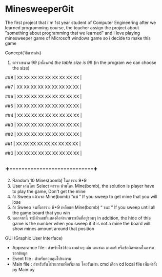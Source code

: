 # MinesweeperGit

The first project that i'm 1st year student of Computer Engineering after we learned programming course, the teacher assign the project about "something about programming that we learned" and i love playing minesweeper game of Microsoft windows game so i decide to make this game

Concept(วิธีการเล่น)
1. ตารางขนาด 9*9  (เบื้องต้น)  the table size is 9*9 (in the program we can choose the size)

##8  | XX XX XX XX XX XX XX XX XX |

##7  | XX XX XX XX XX XX XX XX XX |

##6  | XX XX XX XX XX XX XX XX XX |

##5  | XX XX XX XX XX XX XX XX XX |

##4  | XX XX XX XX XX XX XX XX XX |

##3  | XX XX XX XX XX XX XX XX XX |

##2  | XX XX XX XX XX XX XX XX XX |

##1  | XX XX XX XX XX XX XX XX XX |

##0  | XX XX XX XX XX XX XX XX XX |

##   +----------------------------+


2. Random 10 Mines(bomb)  ในตาราง 9*9
3. User เล่นโดย Select ตาราง ห้ามโดน Mine(bomb), the solution is player have to play the game, Don't get the mine
4. ถ้า Sweep แล้วเจอ Mine(bomb) “แพ้ ” If you sweep to get mine that you will lose
5. ถ้า Sweep จนทั้งตาราง 9*9 เหลือแต่ Mine(bomb) “ ชนะ ” If you sweep until all the game board that you win
6. นอกจากนี้ จะมีตัวเลขที่แสดงคือจำนวนระเบิดที่อยู่รอบๆ In addition, the hide of this game is the number when you sweep if it is not a mine the board will show mines amount around that position

GUI (Graphic User Interface)
- Appearance file : สำหรับโชว์ข้อความต่างๆ เช่น เกมชนะ เกมแพ้ หรือข้อผิดพลาดในการกรอกข้อมูล
- Event file : สำหรับควบคุมโปรแกรม
- Main file : สำหรับรันโปรแกรมเพื่อเริ่มเกม โดยรันผ่าน cmd เลือก cd local file เพิ่มคำสั่ง py Main.py
